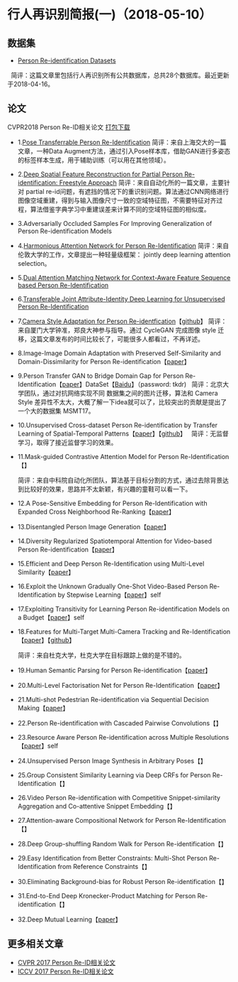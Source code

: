 行人再识别简报(一)（2018-05-10）
=====

数据集
----
* [Person Re-identification Datasets](http://robustsystems.coe.neu.edu/sites/robustsystems.coe.neu.edu/files/systems/projectpages/reiddataset.html)

   简评：这篇文章里包括行人再识别所有公共数据库，总共28个数据库。最近更新于2018-04-16。
  
论文
-----
CVPR2018 Person Re-ID相关论文 [打包下载](https://pan.baidu.com/s/1JUdVwbK_K7yngbF-pYb4xQ)
* 1.[Pose Transferrable Person Re-Identification](https://pan.baidu.com/s/1nwFetDZ)
  简评：来自上海交大的一篇文章，一种Data Augment方法，通过引入Pose样本库，借助GAN进行多姿态的标签样本生成，用于辅助训练（可以用在其他领域）。
* 2.[Deep Spatial Feature Reconstruction for Partial Person Re-identification: Freestyle Approach](https://arxiv.org/abs/1801.00881)
  简评：来自自动化所的一篇文章，主要针对 partial re-id问题，有遮挡的情况下的重识别问题。算法通过CNN网络进行 图像空域重建，得到与输入图像尺寸一致的空域特征图，不需要特征对齐过程，算法借鉴字典学习中重建误差来计算不同的空域特征图的相似度。
* 3.Adversarially Occluded Samples For Improving Generalization of Person Re-identification Models
* 4.[Harmonious Attention Network for Person Re-Identification](https://arxiv.org/abs/1802.08122)
   简评：来自伦敦大学的工作，文章提出一种轻量级框架： jointly deep learning attention selection。
* 5.[Dual Attention Matching Network for Context-Aware Feature Sequence based Person Re-Identification](https://arxiv.org/abs/1803.09937)
* 6.[Transferable Joint Attribute-Identity Deep Learning for Unsupervised Person Re-Identification](https://arxiv.org/abs/1803.09786)
* 7.[Camera Style Adaptation for Person Re-identfication](https://arxiv.org/abs/1711.10295v1)【[github](https://github.com/zhunzhong07/CamStyle)】
  简评：来自厦门大学钟准，郑良大神参与指导。通过 CycleGAN 完成图像 style 迁移，这篇文章发布的时间比较长了，可能很多人都看过，不再详述。
* 8.Image-Image Domain Adaptation with Preserved Self-Similarity and Domain-Dissimilarity for Person Re-identification【[paper](https://arxiv.org/abs/1711.07027)】
* 9.Person Transfer GAN to Bridge Domain Gap for Person Re-Identification【[paper](https://arxiv.org/abs/1711.08565)】DataSet【[Baidu](https://pan.baidu.com/share/init?surl=tNZdIpT_054ST8syYW1gzw)】（password: tkdr)
  
  简评：北京大学团队，通过对抗网络实现不同 数据集之间的图片迁移，算法和 Camera Style 差异性不太大，大概了解一下idea就可以了，比较突出的贡献是提出了一个大的数据集 MSMT17。
* 10.Unsupervised Cross-dataset Person Re-identification by Transfer Learning of Spatial-Temporal Patterns【[paper](https://arxiv.org/abs/1803.07293)】【[github](https://github.com/ahangchen/TFusion)】
  
  简评：无监督学习，取得了接近监督学习的效果。
* 11.Mask-guided Contrastive Attention Model for Person Re-Identification【】
  
  简评：来自中科院自动化所团队，算法基于目标分割的方式，通过去除背景达到比较好的效果，思路并不太新颖，有兴趣的童鞋可以看一下。
* 12.A Pose-Sensitive Embedding for Person Re-Identification with Expanded Cross Neighborhood Re-Ranking【[paper](https://arxiv.org/abs/1711.10378)】
* 13.Disentangled Person Image Generation【[paper](https://arxiv.org/abs/1712.02621)】
* 14.Diversity Regularized Spatiotemporal Attention for Video-based Person Re-identification【[paper](https://arxiv.org/abs/1803.09882)】
* 15.Efficient and Deep Person Re-Identification using Multi-Level Similarity【[paper](https://arxiv.org/abs/1803.11353)】
* 16.Exploit the Unknown Gradually One-Shot Video-Based Person Re-Identification by Stepwise Learning【[paper](http://xuanyidong.com/publication/cvpr-2018-reid/)】self
* 17.Exploiting Transitivity for Learning Person Re-identification Models on a Budget【[paper](https://core.ac.uk/display/53854596)】self
* 18.Features for Multi-Target Multi-Camera Tracking and Re-Identification【[paper](https://arxiv.org/abs/1803.10859)】【[github](https://github.com/yoon28/SCT4DukeMTMC)】
  
  简评：来自杜克大学，杜克大学在目标跟踪上做的是不错的。
* 19.Human Semantic Parsing for Person Re-identification【[paper](https://arxiv.org/abs/1804.00216)】
* 20.Multi-Level Factorisation Net for Person Re-Identification【[paper](https://arxiv.org/abs/1803.09132)】
* 21.Multi-shot Pedestrian Re-identification via Sequential Decision Making【[paper](https://arxiv.org/abs/1712.07257)】
* 22.Person Re-identification with Cascaded Pairwise Convolutions【】
* 23.Resource Aware Person Re-identification across Multiple Resolutions【[paper](http://home.bharathh.info/pubs/pdfs/WangCVPR2018b.pdf)】self
* 24.Unsupervised Person Image Synthesis in Arbitrary Poses【】
* 25.Group Consistent Similarity Learning via Deep CRFs for Person Re-Identification【】
* 26.Video Person Re-identification with Competitive Snippet-similarity Aggregation and Co-attentive Snippet Embedding【】
* 27.Attention-aware Compositional Network for Person Re-Identification【】
* 28.Deep Group-shuffling Random Walk for Person Re-identification【】
* 29.Easy Identification from Better Constraints: Multi-Shot Person Re-Identification from Reference Constraints【】
* 30.Eliminating Background-bias for Robust Person Re-identification【】
* 31.End-to-End Deep Kronecker-Product Matching for Person Re-identification【】
* 32.Deep Mutual Learning【[paper](https://arxiv.org/abs/1706.00384)】
  
 更多相关文章
 -------
 * [CVPR 2017 Person Re-ID相关论文](https://zhuanlan.zhihu.com/p/29053615)
 * [ICCV 2017 Person Re-ID相关论文](https://zhuanlan.zhihu.com/p/29102474)
 
  

